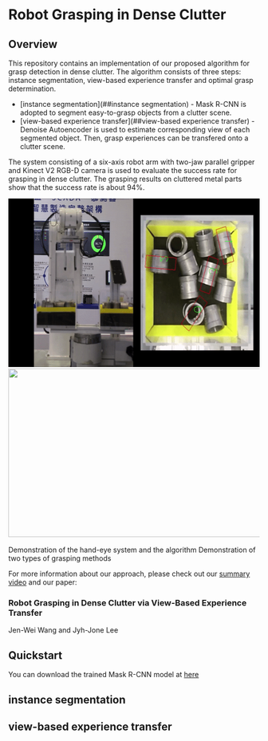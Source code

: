 # Robot Grasping in Dense Clutter

## Overview

This repository contains an implementation of our proposed algorithm for grasp detection in dense clutter. The algorithm consists of three steps: instance segmentation, view-based experience transfer and optimal grasp determination.

* [instance segmentation](##instance segmentation) - Mask R-CNN is adopted to segment easy-to-grasp objects from a clutter scene. 
* [view-based experience transfer](##view-based experience transfer) - Denoise Autoencoder is used to estimate corresponding view of each segmented object. Then, grasp experiences can be transfered onto a clutter scene.

The system consisting of a six-axis robot arm with two-jaw parallel gripper and Kinect V2 RGB-D camera is used to evaluate the success rate for grasping in dense clutter. The grasping results on cluttered metal parts show that the success rate is about 94%.

<p1 align = "center">
    <img src="images/demo.gif" width="600" height="338">
    <img src="images/demo_ext.gif" width="600" height="338">
</p1>

Demonstration of the hand-eye system and the algorithm
Demonstration of two types of grasping methods

For more information about our approach, please check out our [summary video](https://youtu.be/Xo3BYjhgWlg) and our paper:

### Robot Grasping in Dense Clutter via View-Based Experience Transfer

Jen-Wei Wang and Jyh-Jone Lee

## Quickstart

You can download the trained Mask R-CNN model at [here](https://drive.google.com/file/d/1lfP87WK6hXAL0mXCnAIlUuIO8tYX4uXK/view?usp=sharing)

## instance segmentation

## view-based experience transfer








